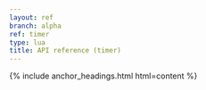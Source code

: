 ```yaml
---
layout: ref
branch: alpha
ref: timer
type: lua
title: API reference (timer)
---
```

{% include anchor_headings.html html=content %}